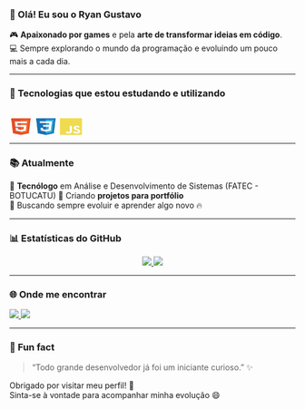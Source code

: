 ### 👋 Olá! Eu sou o **Ryan Gustavo**

🎮 **Apaixonado por games** e pela **arte de transformar ideias em código**.  
💻 Sempre explorando o mundo da programação e evoluindo um pouco mais a cada dia.  

---

### 🚀 Tecnologias que estou estudando e utilizando
<div style="display: inline_block"><br>
  <img align="center" alt="Ryan-HTML" height="30" width="40" src="https://raw.githubusercontent.com/devicons/devicon/master/icons/html5/html5-original.svg">
  <img align="center" alt="Ryan-CSS" height="30" width="40" src="https://raw.githubusercontent.com/devicons/devicon/master/icons/css3/css3-original.svg">
  <img align="center" alt="Ryan-Js" height="30" width="40" src="https://raw.githubusercontent.com/devicons/devicon/master/icons/javascript/javascript-plain.svg">
</div>

---

### 📚 Atualmente
🔹 **Tecnólogo** em Análise e Desenvolvimento de Sistemas (FATEC - BOTUCATU)
🔹 Criando **projetos para portfólio**  
🔹 Buscando sempre evoluir e aprender algo novo 🔥

---

### 📊 Estatísticas do GitHub

<div align="center">
  <a href="https://github.com/ryanbtu/">
    <img height="160em" src="https://github-readme-stats.vercel.app/api?username=ryanbtu&show_icons=true&theme=tokyonight&include_all_commits=true&count_private=true"/>
    <img height="160em" src="https://github-readme-stats.vercel.app/api/top-langs/?username=ryanbtu&layout=compact&langs_count=7&theme=tokyonight"/>
  </a>
</div>

---

### 🌐 Onde me encontrar

<a href="https://www.linkedin.com/in/ryan-gustavo-de-jesus-6464b622a" target="_blank">
  <img height="30" src="https://img.shields.io/badge/LinkedIn-0077B5?style=for-the-badge&logo=linkedin&logoColor=white">
</a>

<a href="https://www.instagram.com/ryangustj/" target="_blank">
  <img height="30" src="https://img.shields.io/badge/Instagram-E4405F?style=for-the-badge&logo=instagram&logoColor=white">
</a>

---

### 🎯 Fun fact
> “Todo grande desenvolvedor já foi um iniciante curioso.” ✨

Obrigado por visitar meu perfil! 🤝  
Sinta-se à vontade para acompanhar minha evolução 😄
